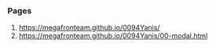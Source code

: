 ### Pages
1. <https://megafronteam.github.io/0094Yanis/>
2. <https://megafronteam.github.io/0094Yanis/00-modal.html>